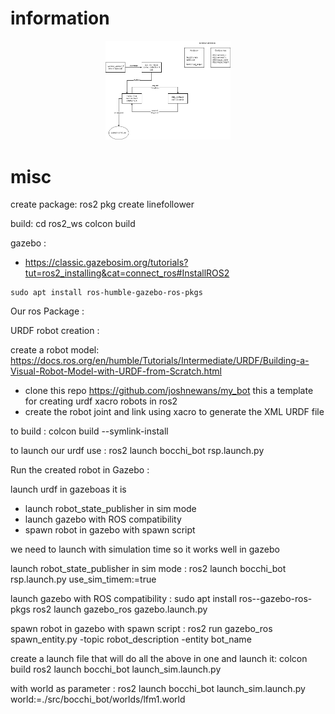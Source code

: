 # information

<p align="center">
    <img src="./img/architecture.jpg" alt="architecture" width="200"/>
</p>

# misc

create package:
ros2 pkg create linefollower

build:
cd ros2_ws
colcon build

gazebo :
- https://classic.gazebosim.org/tutorials?tut=ros2_installing&cat=connect_ros#InstallROS2

```
sudo apt install ros-humble-gazebo-ros-pkgs
```

Our ros Package :


URDF robot creation :

create a robot model:
https://docs.ros.org/en/humble/Tutorials/Intermediate/URDF/Building-a-Visual-Robot-Model-with-URDF-from-Scratch.html

- clone this repo https://github.com/joshnewans/my_bot this a template for creating urdf xacro robots in ros2
- create the robot joint and link using xacro to generate the XML URDF file


to build :
colcon build --symlink-install

to launch our urdf use : 
ros2 launch bocchi_bot rsp.launch.py

Run the created robot in Gazebo :

launch urdf in gazeboas it is
 - launch robot_state_publisher in sim mode
 - launch gazebo with ROS compatibility
 - spawn robot in gazebo with spawn script

 
we need to launch with simulation time so it works well in gazebo

launch robot_state_publisher in sim mode : 
ros2 launch bocchi_bot rsp.launch.py use_sim_timem:=true

launch gazebo with ROS compatibility :
sudo apt install ros-<distro>-gazebo-ros-pkgs
ros2 launch gazebo_ros gazebo.launch.py

spawn robot in gazebo with spawn script :
ros2 run gazebo_ros spawn_entity.py -topic robot_description -entity bot_name

create a launch file that will do all the above in one and launch it:
colcon build
ros2 launch bocchi_bot launch_sim.launch.py

with world as parameter :
ros2 launch bocchi_bot launch_sim.launch.py world:=./src/bocchi_bot/worlds/lfm1.world